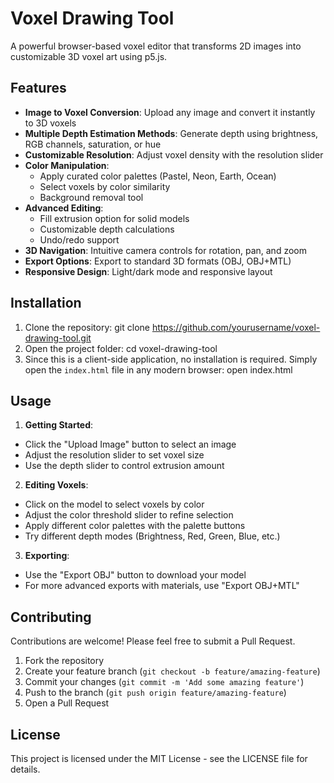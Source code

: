 # Voxel Drawing Tool

A powerful browser-based voxel editor that transforms 2D images into customizable 3D voxel art using p5.js.


## Features

- **Image to Voxel Conversion**: Upload any image and convert it instantly to 3D voxels
- **Multiple Depth Estimation Methods**: Generate depth using brightness, RGB channels, saturation, or hue
- **Customizable Resolution**: Adjust voxel density with the resolution slider
- **Color Manipulation**:
  - Apply curated color palettes (Pastel, Neon, Earth, Ocean)
  - Select voxels by color similarity
  - Background removal tool
- **Advanced Editing**:
  - Fill extrusion option for solid models
  - Customizable depth calculations
  - Undo/redo support
- **3D Navigation**: Intuitive camera controls for rotation, pan, and zoom
- **Export Options**: Export to standard 3D formats (OBJ, OBJ+MTL)
- **Responsive Design**: Light/dark mode and responsive layout

## Installation

1. Clone the repository: git clone https://github.com/yourusername/voxel-drawing-tool.git
2. Open the project folder: cd voxel-drawing-tool
3. Since this is a client-side application, no installation is required. Simply open the `index.html` file in any modern browser: open index.html


## Usage

1. **Getting Started**:
- Click the "Upload Image" button to select an image
- Adjust the resolution slider to set voxel size
- Use the depth slider to control extrusion amount

2. **Editing Voxels**:
- Click on the model to select voxels by color
- Adjust the color threshold slider to refine selection
- Apply different color palettes with the palette buttons
- Try different depth modes (Brightness, Red, Green, Blue, etc.)

3. **Exporting**:
- Use the "Export OBJ" button to download your model
- For more advanced exports with materials, use "Export OBJ+MTL"

## Contributing

Contributions are welcome! Please feel free to submit a Pull Request.

1. Fork the repository
2. Create your feature branch (`git checkout -b feature/amazing-feature`)
3. Commit your changes (`git commit -m 'Add some amazing feature'`)
4. Push to the branch (`git push origin feature/amazing-feature`)
5. Open a Pull Request

## License

This project is licensed under the MIT License - see the LICENSE file for details.
